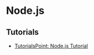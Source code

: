 # Node.js

## Tutorials

- [TutorialsPoint: Node.js Tutorial](http://www.tutorialspoint.com/nodejs/)
